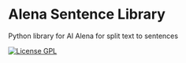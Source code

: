 # Alena Sentence Library
Python library for AI Alena for split text to sentences

[![License GPL](https://img.shields.io/badge/license-GPL-blue.svg)](LICENSE)
